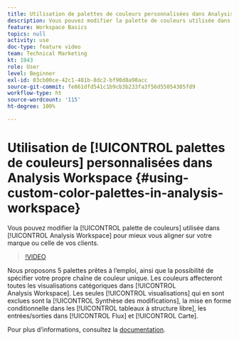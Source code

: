 ```yaml
---
title: Utilisation de palettes de couleurs personnalisées dans Analysis Workspace
description: Vous pouvez modifier la palette de couleurs utilisée dans Analysis Workspace pour mieux vous aligner sur votre marque ou celle de vos clients.
feature: Workspace Basics
topics: null
activity: use
doc-type: feature video
team: Technical Marketing
kt: 1943
role: User
level: Beginner
exl-id: 03cb00ce-42c1-481b-8dc2-bf90d8a98acc
source-git-commit: fe861dfd541c1b9cb3b233fa3f56d55054305fd9
workflow-type: ht
source-wordcount: '115'
ht-degree: 100%

---
```


# Utilisation de [!UICONTROL palettes de couleurs] personnalisées dans Analysis Workspace {#using-custom-color-palettes-in-analysis-workspace}

Vous pouvez modifier la [!UICONTROL palette de couleurs] utilisée dans [!UICONTROL Analysis Workspace] pour mieux vous aligner sur votre marque ou celle de vos clients.

>[!VIDEO](https://video.tv.adobe.com/v/23876/?quality=12)

Nous proposons 5 palettes prêtes à l’emploi, ainsi que la possibilité de spécifier votre propre chaîne de couleur unique. Les couleurs affecteront toutes les visualisations catégoriques dans [!UICONTROL Analysis Workspace]. Les seules [!UICONTROL visualisations] qui en sont exclues sont la [!UICONTROL Synthèse des modifications], la mise en forme conditionnelle dans les [!UICONTROL tableaux à structure libre], les entrées/sorties dans [!UICONTROL Flux] et [!UICONTROL Carte].

Pour plus d’informations, consultez la [documentation](https://experienceleague.adobe.com/docs/analytics/analyze/analysis-workspace/build-workspace-project/color-palettes.html?lang=fr).
